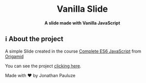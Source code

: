 <h1 align="center">
  Vanilla Slide
</h1>

<h4 align="center"> 
	A slide made with Vanilla JavaScript
</h4>

## :information_source: About the project

A simple Slide created in the course [Complete ES6 JavaScript](https://www.origamid.com/curso/javascript-completo-es6/) from [Origamid](https://www.origamid.com/)

You can see the project [clicking here](https://jonathanpauluze.github.io/slide/).


Made with ♥ by Jonathan Pauluze
